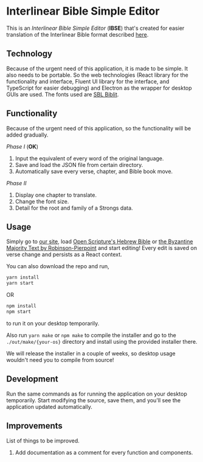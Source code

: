# **Interlinear Bible Simple Editor**
This is an *Interlinear Bible Simple Editor* (**IBSE**) that's created for easier
translation of the Interlinear Bible format described
[here](https://github.com/benihyangbaik/aist/blob/main/README.en.md#cheap-to-compute).

## **Technology**
Because of the urgent need of this application, it is made to be simple. It
also needs to be portable. So the web technologies (React library for the
functionality and interface, Fluent UI library for the interface, and
TypeScript for easier debugging) and Electron as the wrapper for desktop GUIs
are used. The fonts used are [SBL
Biblit](https://www.sbl-site.org/educational/BiblicalFonts_SBLBibLit.aspx).


## **Functionality**
Because of the urgent need of this application, so the functionality will be
added gradually.

_Phase I_ (**OK**)
1. Input the equivalent of every word of the original language.
2. Save and load the JSON file from certain directory.
3. Automatically save every verse, chapter, and Bible book move.

_Phase II_
1. Display one chapter to translate.
2. Change the font size.
3. Detail for the root and family of a Strongs data.


## **Usage**
Simply go to [our site](https://ibse.benihyangbaik.com), load [Open Scripture's
Hebrew
Bible](https://github.com/benihyangbaik/interlinear-bible-simple-editor/blob/main/data/morphhb.json)
or [the Byzantine Majority Text by
Robinson-Pierpoint](https://github.com/benihyangbaik/interlinear-bible-simple-editor/blob/main/data/byzmt.json)
and start editing! Every edit is saved on verse change and persists as a React
context.

You can also download the repo and run,
```bash
yarn install
yarn start
```
OR
```bash
npm install
npm start
```
to run it on your desktop temporarily.

Also run `yarn make` or `npm make` to compile the installer and go to the
`./out/make/{your-os}` directory and install using the provided installer
there.

We will release the installer in a couple of weeks, so desktop usage wouldn't
need you to compile from source!


## **Development**
Run the same commands as for running the application on your desktop
temporarily. Start modifying the source, save them, and you'll see the
application updated automatically.


## **Improvements**
List of things to be improved.
1. Add documentation as a comment for every function and components.
